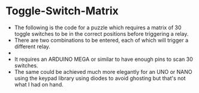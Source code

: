 # Toggle-Switch-Matrix
* The following is the code for a puzzle which requires a matrix of 30 toggle switches to be in the correct positions before triggering a relay.
 * There are two combinations to be entered, each of which will trigger a different relay.
 * 
 * It requires an ARDUINO MEGA or similar to have enough pins to scan 30 switches.
 * The same could be achieved much more elegantly for an UNO or NANO using the keypad library using diodes to avoid ghosting but that's not what I had on hand.

